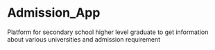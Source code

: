 # Admission_App
Platform for secondary school higher level graduate to get information about various universities and admission requirement
